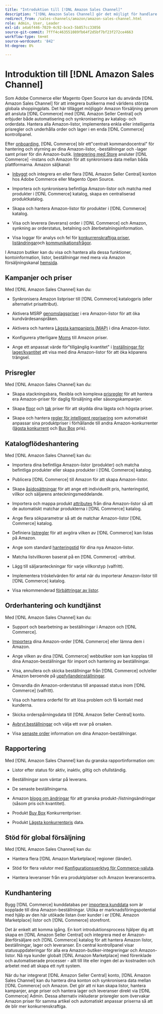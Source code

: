 ```yaml
---
title: "Introduktion till [!DNL Amazon Sales Channel]"
description: "[!DNL Amazon Sales Channel] gör det möjligt för handlare att smidigt sälja produkter i [!DNL Amazon Marketplace]."
redirect_from: /sales-channels/amazon/amazon-sales-channel.html
role: Admin, User, Leader
exl-id: a4a6f446-7029-4c92-bce3-5b857cc33056
source-git-commit: 7fff4c463551089fb64f2d5bf7bf23f272ce4663
workflow-type: tm+mt
source-wordcount: '842'
ht-degree: 0%

---
```


# Introduktion till [!DNL Amazon Sales Channel]

Som Adobe Commerce eller Magento Open Source kan du använda [!DNL Amazon Sales Channel] för att integrera butikerna med världens största globala shoppingplats. Det här tillägget möjliggör Amazon försäljning genom att ansluta [!DNL Commerce] med [!DNL Amazon Seller Central] och erbjuder både automatisering och synkronisering av katalog- och orderdata. Hantera alla Amazon-listor, implementera enkla eller intelligenta prisregler och underhålla order och lager i en enda [!DNL Commerce] kontrollpanel.

Efter [onboarding](./amazon-onboarding-home.md), [!DNL Commerce] blir ett&quot;centralt kommandocentral&quot; för hantering och styrning av dina Amazon-listor, -beställningar och -lager samt priser för din Amazon-butik. [Integrering med Store](./store-integration.md) ansluter [!DNL Commerce] -instans och Amazon för att synkronisera data mellan båda plattformarna. Amazon säljkanal:

- [Inbyggt](./amazon-onboarding-home.md) och integrera en eller flera [!DNL Amazon Seller Central] konton hos Adobe Commerce eller Magento Open Source.

- Importera och synkronisera befintliga Amazon-listor och matcha med produkter i [!DNL Commerce] katalog, skapa en centraliserad produktkatalog.

- Skapa och hantera Amazon-listor för produkter i [!DNL Commerce] katalog.

- Visa och leverera (leverans) order i [!DNL Commerce] och Amazon, synkning av orderstatus, betalning och återbetalningsinformation.

- Visa loggar för analys och fel för [konkurrenskraftiga priser](./competitive-price-analysis.md), [liständringar](./listing-changes-log.md)och [kommunikationsfrågor](./communication-errors-log.md).

I Amazon butiker kan du visa och hantera alla dessa funktioner, kontoinformation, listor, beställningar med mera via Amazon försäljningskanal [hemsida](./amazon-sales-channel-home.md).

## Kampanjer och priser

Med [!DNL Amazon Sales Channel] kan du:

- Synkronisera Amazon listpriser till [!DNL Commerce] katalogpris (eller alternativt prisattribut).

- Aktivera MSRP [genomslagspriser](./listing-price.md#configure-listing-price-settings) i era Amazon-listor för att öka kundvärdesanspråken.

- Aktivera och hantera [Lägsta kampanjpris (MAP)](./listing-price.md#configure-listing-price-settings) i dina Amazon-listor.

- Konfigurera ytterligare [Moms](./listing-price.md#configure-listing-price-settings) till Amazon priser.

- Ange ett anpassat värde för&quot;tillgänglig kvantitet&quot; i [Inställningar för lager/kvantitet](./stock-quantity.md#configure-stock--quantity-settings) att visa med dina Amazon-listor för att öka köparens trängsel.

## Prisregler

Med [!DNL Amazon Sales Channel] kan du:

- Skapa stackningsbara, flexibla och komplexa [prisregler](./pricing-products.md) för att hantera era Amazon-priser för daglig försäljning eller säsongskampanjer.

- Skapa [floor](./floor-price.md) och [tak](./optional-ceiling-price.md) priser för att skydda dina lägsta och högsta priser.

- Skapa och hantera [regler för intelligent reprisering](./intelligent-repricing-rules.md) som automatiskt anpassar sina produktpriser i förhållande till andra Amazon-konkurrenter ([lägsta konkurrent](./lowest-competitor-pricing.md) och [Buy Box](./buy-box-competitor-pricing.md) pris).

## Katalogflödeshantering

Med [!DNL Amazon Sales Channel] kan du:

- Importera dina befintliga Amazon-listor (produkter) och matcha befintliga produkter eller skapa produkter i [!DNL Commerce] katalog.

- Publicera [!DNL Commerce] till Amazon för att skapa Amazon-listor.

- Skapa [åsidosättningar](./creating-editing-overrides.md) för att ange ett individuellt pris, hanteringstid, villkor och säljarens anteckningsmeddelande.

- Importera och mappa produkt [attributes](./attributes-view.md) från dina Amazon-listor så att de automatiskt matchar produkterna i [!DNL Commerce] katalog.

- Ange flera sökparametrar så att de matchar Amazon-listor [!DNL Commerce] katalog.

- Definiera [listregler](./listing-rules.md) för att avgöra vilken av [!DNL Commerce] kan listas på Amazon.

- Ange som standard [hanteringstid](./product-listing-actions.md) för dina nya Amazon-listor.

- Matcha listvillkoren baserat på en [!DNL Commerce] -attribut.

- Lägg till säljaranteckningar för varje villkorstyp (valfritt).

- Implementera tröskelvärden för antal när du importerar Amazon-listor till [!DNL Commerce] katalog.

- Visa rekommenderad [förbättringar av listor](./listing-improvements.md).

## Orderhantering och kundtjänst

Med [!DNL Amazon Sales Channel] kan du:

- Support och bearbetning av beställningar i Amazon och [!DNL Commerce].

- [Importera](./order-settings.md#configure-order-settings) dina Amazon-order [!DNL Commerce] eller lämna dem i Amazon.

- Ange vilken av dina [!DNL Commerce] webbutiker som kan kopplas till dina Amazon-beställningar för import och hantering av beställningar.

- Visa, annullera och skicka beställningar från [!DNL Commerce] och/eller Amazon beroende på [uppfyllandeinställningar](./fulfilled-by.md).

- Omvandla din Amazon-orderstatus till anpassad status inom [!DNL Commerce] (valfritt).

- Visa och hantera orderfel för att lösa problem och få kontakt med kunderna.

- Skicka orderspårningsdata till [!DNL Amazon Seller Central] konto.

- [Avbryt beställningar](./cancel-unshipped-order.md) och välja ett svar på orsaken.

- Visa [senaste order](./amazon-store-dashboard.md) information om dina Amazon-beställningar.

## Rapportering

Med [!DNL Amazon Sales Channel] kan du granska rapportinformation om:

- Listor efter status för aktiv, inaktiv, giltig och ofullständig.

- Beställningar som väntar på leverans.

- De senaste beställningarna.

- Amazon [blogg om ändringar](./listing-changes-log.md) för att granska produkt-/listningsändringar (såsom pris och kvantitet).

- Produkt [Buy Box](./buy-box-competitor-pricing.md) Konkurrentpriser.

- Produkt [Lägsta konkurrentpris](./lowest-competitor-pricing.md) data.

## Stöd för global försäljning

Med [!DNL Amazon Sales Channel] kan du:

- Hantera flera [!DNL Amazon Marketplace] regioner (länder).

- Stöd för flera valutor med [Konfigurationsverktyg för Commerce-valuta](https://experienceleague.adobe.com/docs/commerce-admin/stores-sales/site-store/currency/currency-configuration.html).

- Hantera leveranser från era produktplatser och Amazon leveranscentra.

## Kundhantering

Bygg [!DNL Commerce] kunddatabas per [importera kunddata](./order-settings.md#configure-order-settings) som är kopplade till dina Amazon-beställningar. Utöka er marknadsföringspotential med hjälp av den här utökade listan över kunder i er [!DNL Amazon Marketplace] listor och [!DNL Commerce] storefront.


Det är enkelt att komma igång. En kort introduktionsprocess hjälper dig att skapa en [!DNL Amazon Seller Central] och integrera med er Amazon-återförsäljare och [!DNL Commerce] katalog för att hantera Amazon listor, beställningar, lager och leveranser. En central kontrollpanel visar statusuppdateringar för alla era Amazon-butiker-integreringar och Amazon-listor. Nå nya kunder globalt [!DNL Amazon Marketplace] med förenklade och automatiserade processer - allt till lite eller ingen del av kostnaden och arbetet med att skapa ett nytt system.

När du har integrerat [!DNL Amazon Seller Central] konto, [!DNL Amazon Sales Channel] kan du hantera dina konton och synkronisera data mellan [!DNL Commerce] och Amazon. Det gör att ni kan skapa listor, hantera kampanjer, ange priser och hantera lager och leveranser direkt via [!DNL Commerce] Admin. Dessa alternativ inkluderar prisregler som övervakar Amazon priser för samma artikel och automatiskt anpassar priserna så att de blir mer konkurrenskraftiga.

